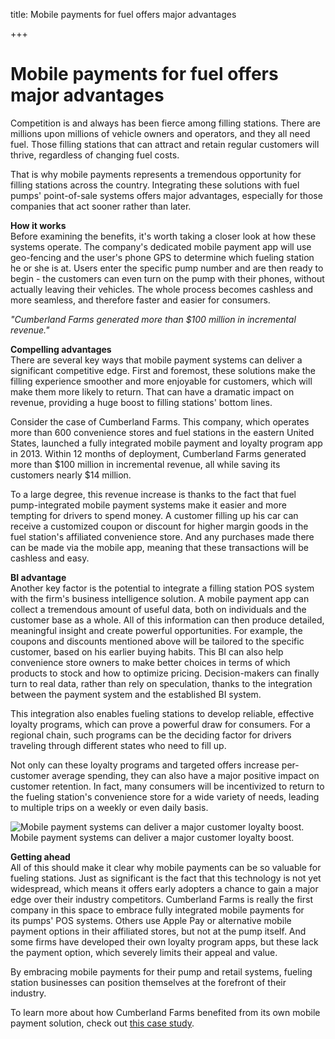 title: Mobile payments for fuel offers major advantages

+++


# Mobile payments for fuel offers major advantages

Competition is and always has been fierce among filling stations. There are millions upon millions of vehicle owners and operators, and they all need fuel. Those filling stations that can attract and retain regular customers will thrive, regardless of changing fuel costs. 

That is why mobile payments represents a tremendous opportunity for filling stations across the country. Integrating these solutions with fuel pumps' point-of-sale systems offers major advantages, especially for those companies that act sooner rather than later.

**How it works**  
Before examining the benefits, it's worth taking a closer look at how these systems operate. The company's dedicated mobile payment app will use geo-fencing and the user's phone GPS to determine which fueling station he or she is at. Users enter the specific pump number and are then ready to begin - the customers can even turn on the pump with their phones, without actually leaving their vehicles. The whole process becomes cashless and more seamless, and therefore faster and easier for consumers.

_"Cumberland Farms generated more than $100 million in incremental revenue."_

**Compelling advantages**  
There are several key ways that mobile payment systems can deliver a significant competitive edge. First and foremost, these solutions make the filling experience smoother and more enjoyable for customers, which will make them more likely to return. That can have a dramatic impact on revenue, providing a huge boost to filling stations' bottom lines.

Consider the case of Cumberland Farms. This company, which operates more than 600 convenience stores and fuel stations in the eastern United States, launched a fully integrated mobile payment and loyalty program app in 2013. Within 12 months of deployment, Cumberland Farms generated more than $100 million in incremental revenue, all while saving its customers nearly $14 million. 

To a large degree, this revenue increase is thanks to the fact that fuel pump-integrated mobile payment systems make it easier and more tempting for drivers to spend money. A customer filling up his car can receive a customized coupon or discount for higher margin goods in the fuel station's affiliated convenience store. And any purchases made there can be made via the mobile app, meaning that these transactions will be cashless and easy. 

**BI advantage**  
Another key factor is the potential to integrate a filling station POS system with the firm's business intelligence solution. A mobile payment app can collect a tremendous amount of useful data, both on individuals and the customer base as a whole. All of this information can then produce detailed, meaningful insight and create powerful opportunities. For example, the coupons and discounts mentioned above will be tailored to the specific customer, based on his earlier buying habits. This BI can also help convenience store owners to make better choices in terms of which products to stock and how to optimize pricing. Decision-makers can finally turn to real data, rather than rely on speculation, thanks to the integration between the payment system and the established BI system.

This integration also enables fueling stations to develop reliable, effective loyalty programs, which can prove a powerful draw for consumers. For a regional chain, such programs can be the deciding factor for drivers traveling through different states who need to fill up. 

Not only can these loyalty programs and targeted offers increase per-customer average spending, they can also have a major positive impact on customer retention. In fact, many consumers will be incentivized to return to the fueling station's convenience store for a wide variety of needs, leading to multiple trips on a weekly or even daily basis. 

![Mobile payment systems can deliver a major customer loyalty boost.](http://pictures.brafton.com/x_0_0_0_14104586_800.jpg)Mobile payment systems can deliver a major customer loyalty boost.

**Getting ahead**  
All of this should make it clear why mobile payments can be so valuable for fueling stations. Just as significant is the fact that this technology is not yet widespread, which means it offers early adopters a chance to gain a major edge over their industry competitors. Cumberland Farms is really the first company in this space to embrace fully integrated mobile payments for its pumps' POS systems. Others use Apple Pay or alternative mobile payment options in their affiliated stores, but not at the pump itself. And some firms have developed their own loyalty program apps, but these lack the payment option, which severely limits their appeal and value.

By embracing mobile payments for their pump and retail systems, fueling station businesses can position themselves at the forefront of their industry. 

To learn more about how Cumberland Farms benefited from its own mobile payment solution, check out [this case study](https://www.syrinx.com/assets/downloads/Cumberland.11.11.14.pdf).
